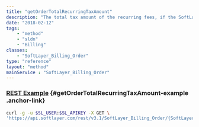 ```yaml
---
title: "getOrderTotalRecurringTaxAmount"
description: "The total tax amount of the recurring fees, if the SoftLayer_Account tied to a SoftLayer_Billing_Order is a taxable account."
date: "2018-02-12"
tags:
    - "method"
    - "sldn"
    - "Billing"
classes:
    - "SoftLayer_Billing_Order"
type: "reference"
layout: "method"
mainService : "SoftLayer_Billing_Order"
---
```


### [REST Example](#getOrderTotalRecurringTaxAmount-example) <a href="/article/rest/"><i class="fas fa-question"></i></a> {#getOrderTotalRecurringTaxAmount-example .anchor-link} 
```bash
curl -g -u $SL_USER:$SL_APIKEY -X GET \
'https://api.softlayer.com/rest/v3.1/SoftLayer_Billing_Order/{SoftLayer_Billing_OrderID}/getOrderTotalRecurringTaxAmount'
```
